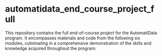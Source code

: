 # automatidata_end_course_project_full
This repository contains the full end-of-course project for the AutomatiData program. It encompasses materials and code from the following six modules, culminating in a comprehensive demonstration of the skills and knowledge acquired throughout the program:
